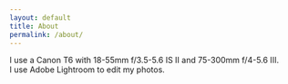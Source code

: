 ```yaml
---
layout: default
title: About
permalink: /about/
---
```

I use a Canon T6 with 18-55mm f/3.5-5.6 IS II and 75-300mm f/4-5.6 III.<br>
I use Adobe Lightroom to edit my photos.
